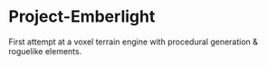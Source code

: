 Project-Emberlight
==================

First attempt at a voxel terrain engine with procedural generation &amp; roguelike elements.
